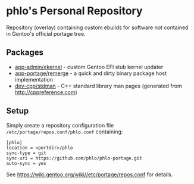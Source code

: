 # phlo's Personal Repository

Repository (overlay) containing custom ebuilds for software not contained in Gentoo's official portage tree.

## Packages

* [app-admin/ekernel](https://github.com/phlo/ekernel) - custom Gentoo EFI stub kernel updater
* [app-portage/remerge](https://github.com/phlo/remerge) - a quick and dirty binary package host implementation
* [dev-cpp/stdman](https://github.com/jeaye/stdman) - C++ standard library man pages (generated from http://cppreference.com)

## Setup

Simply create a repository configuration file `/etc/portage/repos.conf/phlo.conf` containing:

```
[phlo]
location = <portdir>/phlo
sync-type = git
sync-uri = https://github.com/phlo/phlo-portage.git
auto-sync = yes
```

See https://wiki.gentoo.org/wiki//etc/portage/repos.conf for details.
